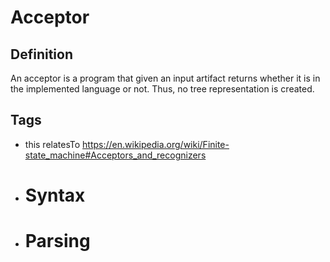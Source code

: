 # Acceptor

## Definition

An acceptor is a program that given an input artifact returns whether it is in the implemented language or not. Thus, no tree representation is created.

## Tags

* this relatesTo https://en.wikipedia.org/wiki/Finite-state_machine#Acceptors_and_recognizers
* # Syntax 
* # Parsing